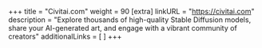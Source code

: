 +++
title = "Civitai.com"
weight = 90
[extra]
linkURL = "https://civitai.com"
description = "Explore thousands of high-quality Stable Diffusion models, share your AI-generated art, and engage with a vibrant community of creators"
additionalLinks = [
]
+++